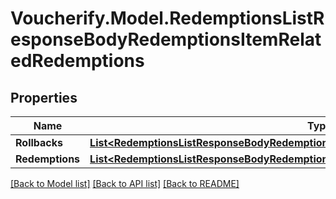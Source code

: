 # Voucherify.Model.RedemptionsListResponseBodyRedemptionsItemRelatedRedemptions

## Properties

Name | Type | Description | Notes
------------ | ------------- | ------------- | -------------
**Rollbacks** | [**List&lt;RedemptionsListResponseBodyRedemptionsItemRelatedRedemptionsRollbacksItem&gt;**](RedemptionsListResponseBodyRedemptionsItemRelatedRedemptionsRollbacksItem.md) |  | [optional] 
**Redemptions** | [**List&lt;RedemptionsListResponseBodyRedemptionsItemRelatedRedemptionsRedemptionsItem&gt;**](RedemptionsListResponseBodyRedemptionsItemRelatedRedemptionsRedemptionsItem.md) |  | [optional] 

[[Back to Model list]](../README.md#documentation-for-models) [[Back to API list]](../README.md#documentation-for-api-endpoints) [[Back to README]](../README.md)

